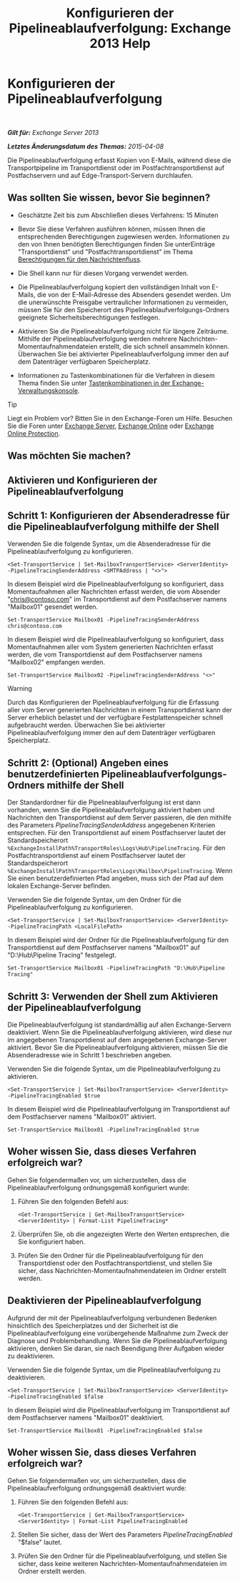 ﻿---
title: 'Konfigurieren der Pipelineablaufverfolgung: Exchange 2013 Help'
TOCTitle: Konfigurieren der Pipelineablaufverfolgung
ms:assetid: 10293c83-2157-474e-840d-942e064a4672
ms:mtpsurl: https://technet.microsoft.com/de-de/library/JJ916678(v=EXCHG.150)
ms:contentKeyID: 52062832
ms.date: 04/24/2018
mtps_version: v=EXCHG.150
ms.translationtype: HT
---

# Konfigurieren der Pipelineablaufverfolgung

 

_**Gilt für:** Exchange Server 2013_

_**Letztes Änderungsdatum des Themas:** 2015-04-08_

Die Pipelineablaufverfolgung erfasst Kopien von E-Mails, während diese die Transportpipeline im Transportdienst oder im Postfachtransportdienst auf Postfachservern und auf Edge-Transport-Servern durchlaufen.

## Was sollten Sie wissen, bevor Sie beginnen?

  - Geschätzte Zeit bis zum Abschließen dieses Verfahrens: 15 Minuten

  - Bevor Sie diese Verfahren ausführen können, müssen Ihnen die entsprechenden Berechtigungen zugewiesen werden. Informationen zu den von Ihnen benötigten Berechtigungen finden Sie unterEinträge "Transportdienst" und "Postfachtransportdienst" im Thema [Berechtigungen für den Nachrichtenfluss](mail-flow-permissions-exchange-2013-help.md).

  - Die Shell kann nur für diesen Vorgang verwendet werden.

  - Die Pipelineablaufverfolgung kopiert den vollständigen Inhalt von E-Mails, die von der E-Mail-Adresse des Absenders gesendet werden. Um die unerwünschte Preisgabe vertraulicher Informationen zu vermeiden, müssen Sie für den Speicherort des Pipelineablaufverfolgungs-Ordners geeignete Sicherheitsberechtigungen festlegen.

  - Aktivieren Sie die Pipelineablaufverfolgung nicht für längere Zeiträume. Mithilfe der Pipelineablaufverfolgung werden mehrere Nachrichten-Momentaufnahmendateien erstellt, die sich schnell ansammeln können. Überwachen Sie bei aktivierter Pipelineablaufverfolgung immer den auf dem Datenträger verfügbaren Speicherplatz.

  - Informationen zu Tastenkombinationen für die Verfahren in diesem Thema finden Sie unter [Tastenkombinationen in der Exchange-Verwaltungskonsole](keyboard-shortcuts-in-the-exchange-admin-center-exchange-online-protection-help.md).


> [!TIP]
> Liegt ein Problem vor? Bitten Sie in den Exchange-Foren um Hilfe. Besuchen Sie die Foren unter <A href="https://go.microsoft.com/fwlink/p/?linkid=60612">Exchange Server</A>, <A href="https://go.microsoft.com/fwlink/p/?linkid=267542">Exchange Online</A> oder <A href="https://go.microsoft.com/fwlink/p/?linkid=285351">Exchange Online Protection</A>.



## Was möchten Sie machen?

## Aktivieren und Konfigurieren der Pipelineablaufverfolgung

## Schritt 1: Konfigurieren der Absenderadresse für die Pipelineablaufverfolgung mithilfe der Shell

Verwenden Sie die folgende Syntax, um die Absenderadresse für die Pipelineablaufverfolgung zu konfigurieren.

    <Set-TransportService | Set-MailboxTransportService> <ServerIdentity> -PipelineTracingSenderAddress <SMTPAddress | "<>">

In diesem Beispiel wird die Pipelineablaufverfolgung so konfiguriert, dass Momentaufnahmen aller Nachrichten erfasst werden, die vom Absender "chris@contoso.com" im Transportdienst auf dem Postfachserver namens "Mailbox01" gesendet werden.

    Set-TransportService Mailbox01 -PipelineTracingSenderAddress chris@contoso.com

In diesem Beispiel wird die Pipelineablaufverfolgung so konfiguriert, dass Momentaufnahmen aller vom System generierten Nachrichten erfasst werden, die vom Transportdienst auf dem Postfachserver namens "Mailbox02" empfangen werden.

    Set-TransportService Mailbox02 -PipelineTracingSenderAddress "<>"


> [!WARNING]
> Durch das Konfigurieren der Pipelineablaufverfolgung für die Erfassung aller vom Server generierten Nachrichten in einem Transportdienst kann der Server erheblich belastet und der verfügbare Festplattenspeicher schnell aufgebraucht werden. Überwachen Sie bei aktivierter Pipelineablaufverfolgung immer den auf dem Datenträger verfügbaren Speicherplatz.



## Schritt 2: (Optional) Angeben eines benutzerdefinierten Pipelineablaufverfolgungs-Ordners mithilfe der Shell

Der Standardordner für die Pipelineablaufverfolgung ist erst dann vorhanden, wenn Sie die Pipelineablaufverfolgung aktiviert haben und Nachrichten den Transportdienst auf dem Server passieren, die den mithilfe des Parameters *PipelineTracingSenderAddress* angegebenen Kriterien entsprechen. Für den Transportdienst auf einem Postfachserver lautet der Standardspeicherort `%ExchangeInstallPath%TransportRoles\Logs\Hub\PipelineTracing`. Für den Postfachtransportdienst auf einem Postfachserver lautet der Standardspeicherort `%ExchangeInstallPath%TransportRoles\Logs\Mailbox\PipelineTracing`. Wenn Sie einen benutzerdefinierten Pfad angeben, muss sich der Pfad auf dem lokalen Exchange-Server befinden.

Verwenden Sie die folgende Syntax, um den Ordner für die Pipelineablaufverfolgung zu konfigurieren.

    <Set-TransportService | Set-MailboxTransportService> <ServerIdentity> -PipelineTracingPath <LocalFilePath>

In diesem Beispiel wird der Ordner für die Pipelineablaufverfolgung für den Transportdienst auf dem Postfachserver namens "Mailbox01" auf "D:\\Hub\\Pipeline Tracing" festgelegt.

    Set-TransportService Mailbox01 -PipelineTracingPath "D:\Hub\Pipeline Tracing"

## Schritt 3: Verwenden der Shell zum Aktivieren der Pipelineablaufverfolgung

Die Pipelineablaufverfolgung ist standardmäßig auf allen Exchange-Servern deaktiviert. Wenn Sie die Pipelineablaufverfolgung aktivieren, wird diese nur im angegebenen Transportdienst auf dem angegebenen Exchange-Server aktiviert. Bevor Sie die Pipelineablaufverfolgung aktivieren, müssen Sie die Absenderadresse wie in Schritt 1 beschrieben angeben.

Verwenden Sie die folgende Syntax, um die Pipelineablaufverfolgung zu aktivieren.

    <Set-TransportService | Set-MailboxTransportService> <ServerIdentity> -PipelineTracingEnabled $true

In diesem Beispiel wird die Pipelineablaufverfolgung im Transportdienst auf dem Postfachserver namens "Mailbox01" aktiviert.

    Set-TransportService Mailbox01 -PipelineTracingEnabled $true

## Woher wissen Sie, dass dieses Verfahren erfolgreich war?

Gehen Sie folgendermaßen vor, um sicherzustellen, dass die Pipelineablaufverfolgung ordnungsgemäß konfiguriert wurde:

1.  Führen Sie den folgenden Befehl aus:
    
        <Get-TransportService | Get-MailboxTransportService> <ServerIdentity> | Format-List PipelineTracing*

2.  Überprüfen Sie, ob die angezeigten Werte den Werten entsprechen, die Sie konfiguriert haben.

3.  Prüfen Sie den Ordner für die Pipelineablaufverfolgung für den Transportdienst oder den Postfachtransportdienst, und stellen Sie sicher, dass Nachrichten-Momentaufnahmendateien im Ordner erstellt werden.

## Deaktivieren der Pipelineablaufverfolgung

Aufgrund der mit der Pipelineablaufverfolgung verbundenen Bedenken hinsichtlich des Speicherplatzes und der Sicherheit ist die Pipelineablaufverfolgung eine vorübergehende Maßnahme zum Zweck der Diagnose und Problembehandlung. Wenn Sie die Pipelineablaufverfolgung aktivieren, denken Sie daran, sie nach Beendigung Ihrer Aufgaben wieder zu deaktivieren.

Verwenden Sie die folgende Syntax, um die Pipelineablaufverfolgung zu deaktivieren.

    <Set-TransportService | Set-MailboxTransportService> <ServerIdentity> -PipelineTracingEnabled $false

In diesem Beispiel wird die Pipelineablaufverfolgung im Transportdienst auf dem Postfachserver namens "Mailbox01" deaktiviert.

    Set-TransportService Mailbox01 -PipelineTracingEnabled $false

## Woher wissen Sie, dass dieses Verfahren erfolgreich war?

Gehen Sie folgendermaßen vor, um sicherzustellen, dass die Pipelineablaufverfolgung ordnungsgemäß deaktiviert wurde:

1.  Führen Sie den folgenden Befehl aus:
    
        <Get-TransportService | Get-MailboxTransportService> <ServerIdentity> | Format-List PipelineTracingEnabled

2.  Stellen Sie sicher, dass der Wert des Parameters *PipelineTracingEnabled* "$false" lautet.

3.  Prüfen Sie den Ordner für die Pipelineablaufverfolgung, und stellen Sie sicher, dass keine weiteren Nachrichten-Momentaufnahmendateien im Ordner erstellt werden.

